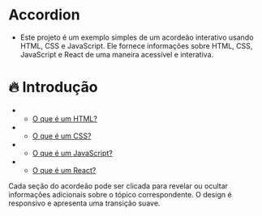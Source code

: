 # Accordion
* Este projeto é um exemplo simples de um acordeão interativo usando HTML, CSS e JavaScript. Ele fornece informações sobre HTML, CSS, JavaScript e React de uma maneira acessível e interativa.

# 🔥 Introdução

* - [O que é um HTML?](#o-que-é-um-html)
* - [O que é um CSS?](#o-que-é-um-css)
* - [O que é um JavaScript?](#o-que-é-um-javascript)
* - [O que é um React?](#o-que-é-um-react)

Cada seção do acordeão pode ser clicada para revelar ou ocultar informações adicionais sobre o tópico correspondente. O design é responsivo e apresenta uma transição suave.
